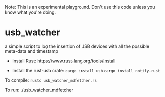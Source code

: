 Note: This is an experimental playground. Don't use this code unless you know what you're doing.

# usb_watcher
a simple script to log the insertion of USB devices with all the possible meta-data and timestamp


- Install Rust: https://www.rust-lang.org/tools/install

- Install the rust-usb crate:
  `cargo install usb`
  `cargo install notify-rust`

To compile: `rustc usb_watcher_mdfetcher.rs`

To run: ./usb_watcher_mdfetcher

